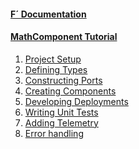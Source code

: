 
<h4><a href="https://nasa.github.io/fprime/">F´ Documentation</a></h4>
  <ul>
    <!-- empty list for consistent spacing between items -->
  </ul>
<h4><a href="/fprime-tutorial-math-component">MathComponent Tutorial</a></h4>
  <ol>
    <li><a href="/fprime-tutorial-math-component/docs/project-setup.html">Project Setup</a></li>
    <li><a href="/fprime-tutorial-math-component/docs/defining-types.html">Defining Types</a></li>
    <li><a href="/fprime-tutorial-math-component/docs/constructing-ports.html">Constructing Ports</a></li>
    <li><a href="/fprime-tutorial-math-component/docs/creating-components-1.html">Creating Components</a></li>
    <li><a href="/fprime-tutorial-math-component/docs/developing-deployments.html">Developing Deployments</a></li>
    <li><a href="/fprime-tutorial-math-component/docs/writing-unit-tests-1.html">Writing Unit Tests</a></li>
    <li><a href="/fprime-tutorial-math-component/docs/adding-telemetry.html">Adding Telemetry</a></li>
    <li><a href="/fprime-tutorial-math-component/docs/error-handling-1.html">Error handling</a></li>
  </ol>
